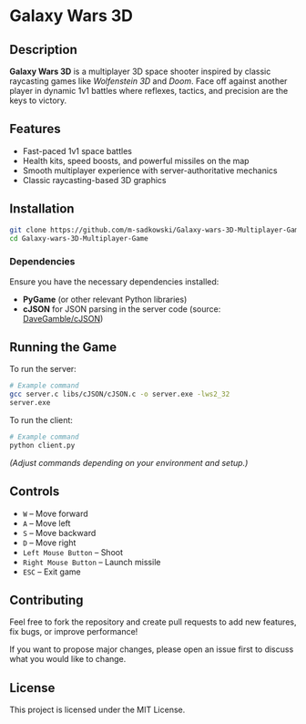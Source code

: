 
# Galaxy Wars 3D

## Description

**Galaxy Wars 3D** is a multiplayer 3D space shooter inspired by classic raycasting games like *Wolfenstein 3D* and *Doom*. Face off against another player in dynamic 1v1 battles where reflexes, tactics, and precision are the keys to victory.

## Features

* Fast-paced 1v1 space battles
* Health kits, speed boosts, and powerful missiles on the map
* Smooth multiplayer experience with server-authoritative mechanics
* Classic raycasting-based 3D graphics

## Installation

```bash
git clone https://github.com/m-sadkowski/Galaxy-wars-3D-Multiplayer-Game.git
cd Galaxy-wars-3D-Multiplayer-Game
```

### Dependencies

Ensure you have the necessary dependencies installed:

* **PyGame** (or other relevant Python libraries)
* **cJSON** for JSON parsing in the server code (source: [DaveGamble/cJSON](https://github.com/DaveGamble/cJSON))

## Running the Game

To run the server:

```bash
# Example command
gcc server.c libs/cJSON/cJSON.c -o server.exe -lws2_32
server.exe
```

To run the client:

```bash
# Example command
python client.py
```

*(Adjust commands depending on your environment and setup.)*

## Controls

* `W` – Move forward
* `A` – Move left
* `S` – Move backward
* `D` – Move right
* `Left Mouse Button` – Shoot
* `Right Mouse Button` – Launch missile
* `ESC` – Exit game

## Contributing

Feel free to fork the repository and create pull requests to add new features, fix bugs, or improve performance!

If you want to propose major changes, please open an issue first to discuss what you would like to change.

## License

This project is licensed under the MIT License.
